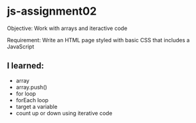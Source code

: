 # js-assignment02
Objective: Work with arrays and iteractive code

Requirement: Write an HTML page styled with basic CSS that includes a JavaScript 

## I learned:
- array
- array.push()
- for loop
- forEach loop
- target a variable
- count up or down using iterative code
